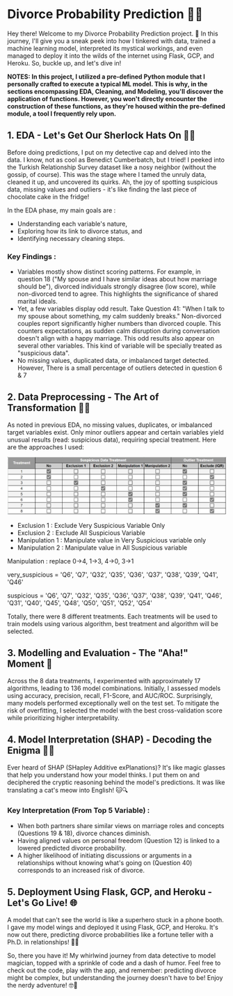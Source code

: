 
# Divorce Probability Prediction 🤖💔
Hey there! Welcome to my Divorce Probability Prediction project. 🚀 In this journey, I'll give you a sneak peek into how I tinkered with data, trained a machine learning model, 
interpreted its mystical workings, and even managed to deploy it into the wilds of the internet using Flask, GCP, and Heroku. So, buckle up, and let's dive in!

**NOTES: In this project, I utilized a pre-defined Python module that I personally crafted to execute a typical ML model. This is why, in the sections encompassing EDA, Cleaning, and Modeling, you'll discover the application of functions. However, you won't directly encounter the construction of these functions, as they're housed within the pre-defined module, a tool I frequently rely upon.**

## 1. EDA - Let's Get Our Sherlock Hats On 🕵️‍♂️
Before doing predictions, I put on my detective cap and delved into the data. I know, not as cool as Benedict Cumberbatch, but I tried! I peeked into the Turkish Relationship Survey dataset
like a nosy neighbor (without the gossip, of course). This was the stage where I tamed the unruly data, cleaned it up, and uncovered its quirks. Ah, the joy of spotting suspicious data, missing values and outliers - it's like finding the last piece of chocolate cake in the fridge!

In the EDA phase, my main goals are : 
- Understanding each variable's nature, 
- Exploring how its link to divorce status, and 
- Identifying necessary cleaning steps.

### Key Findings : 
- Variables mostly show distinct scoring patterns. For example, in question 18 ("My spouse and I have similar ideas about how marriage should be"), divorced individuals strongly disagree (low score), while non-divorced tend to agree. This highlights the significance of shared marital ideals.
- Yet, a few variables display odd result. Take Question 41: "When I talk to my spouse about something, my calm suddenly breaks." Non-divorced couples report significantly higher numbers than divorced couple. This counters expectations, as sudden calm disruption during conversation doesn't align with a happy marriage. This odd results also appear on several other variables. This kind of variable will be specially treated as "suspicious data".
- No missing values, duplicated data, or imbalanced target detected. However, There is a small percentage of outliers detected in question 6 & 7
  
## 2. Data Preprocessing - The Art of Transformation 🧙‍♀️
As noted in previous EDA, no missing values, duplicates, or imbalanced target variables exist. Only minor outliers appear and certain variables yield unusual results (read: suspicious data), requiring special treatment. Here are the approaches I used:

![Cleaning Treatments](https://github.com/jihar-gifari/divorce-prediction/blob/main/divorce_treatments.png)
- Exclusion 1 : Exclude Very Suspicious Variable Only
- Exclusion 2 : Exclude All Suspicious Variable 
- Manipulation 1 : Manipulate value in Very Suspicious variable only
- Manipulation 2 : Manipulate value in All Suspicious variable


Manipulation : replace 0->4, 1->3, 4->0, 3->1

very_suspicious = 'Q6', 'Q7', 'Q32', 'Q35', 'Q36', 'Q37', 'Q38', 'Q39', 'Q41', 'Q46'

suspicious = 'Q6', 'Q7', 'Q32', 'Q35', 'Q36', 'Q37', 'Q38', 'Q39', 'Q41', 'Q46', 
             'Q31', 'Q40', 'Q45', 'Q48', 'Q50', 'Q51', 'Q52', 'Q54'
             

Totally, there were 8 different treatments. Each treatments will be used to train models using various algorithm, best treatment and algorithm will be selected.

## 3. Modelling and Evaluation - The "Aha!" Moment 🌟
Across the 8 data treatments, I experimented with approximately 17 algorithms, leading to 136 model combinations. Initially, I assessed models using accuracy, precision, recall, F1-Score, and AUC/ROC. 
Surprisingly, many models performed exceptionally well on the test set. To mitigate the risk of overfitting, I selected the model with the best cross-validation score while prioritizing higher interpretability.

## 4. Model Interpretation (SHAP) - Decoding the Enigma 🕵️‍♀️
Ever heard of SHAP (SHapley Additive exPlanations)? It's like magic glasses that help you understand how your model thinks. I put them on and deciphered the cryptic reasoning behind the model's predictions. It was like translating a cat's meow into English! 🐱🔍

### Key Interpretation (From Top 5 Variable) :
- When both partners share similar views on marriage roles and concepts (Questions 19 & 18), divorce chances diminish.
- Having aligned values on personal freedom (Question 12) is linked to a lowered predicted divorce probability.
- A higher likelihood of initiating discussions or arguments in a relationships without knowing what's going on (Question 40) corresponds to an increased risk of divorce.


## 5. Deployment Using Flask, GCP, and Heroku - Let's Go Live! 🌐
A model that can't see the world is like a superhero stuck in a phone booth. I gave my model wings and deployed it using Flask, GCP, and Heroku. It's now out there, predicting divorce probabilities like a fortune teller with a Ph.D. in relationships! 🚀💑

So, there you have it! My whirlwind journey from data detective to model magician, topped with a sprinkle of code and a dash of humor. Feel free to check out the code, play with the app, and remember: predicting divorce might be complex, but understanding the journey doesn't have to be! Enjoy the nerdy adventure! 🤓🚀
